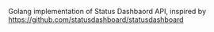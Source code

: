 Golang implementation of Status Dashbaord API, inspired by https://github.com/statusdashboard/statusdashboard